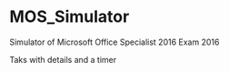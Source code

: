 # MOS_Simulator
Simulator of Microsoft Office Specialist 2016 Exam 2016

Taks with details and a timer
